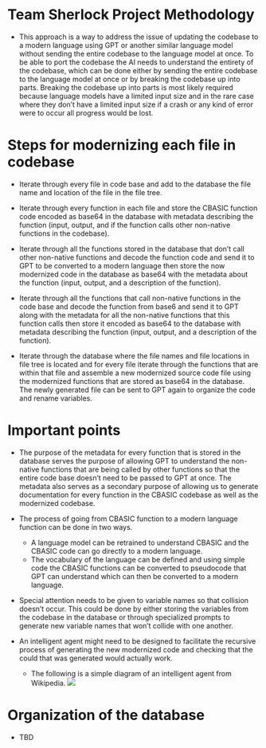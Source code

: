 
# Team Sherlock Project Methodology

- This approach is a way to address the issue of updating the codebase to a modern language using GPT or another similar language model without sending the entire codebase to the language model at once. To be able to port the codebase the AI needs to understand the entirety of the codebase, which can be done either by sending the entire codebase to the language model at once or by breaking the codebase up into parts. Breaking the codebase up into parts is most likely required because language models have a limited input size and in the rare case where they don’t have a limited input size if a crash or any kind of error were to occur all progress would be lost. 

# Steps for modernizing each file in codebase  
- Iterate through every file in code base and add to the database the file name and location of the file in the file tree.

- Iterate through every function in each file and store the CBASIC function code encoded as base64 in the database with metadata describing the function (input, output, and if the function calls other non-native functions in the codebase).

- Iterate through all the functions stored in the database that don’t call other non-native functions and decode the function code and send it to GPT to be converted to a modern language then store the now modernized code in the database as base64 with the metadata about the function (input, output, and a description of the function).

- Iterate through all the functions that call non-native functions in the code base and decode the function from base6 and send it to GPT along with the metadata for all the non-native functions that this function calls then store it encoded as base64 to the database with metadata describing the function (input, output, and a description of the function).

- Iterate through the database where the file names and file locations in file tree is located and for every file iterate through the functions that are within that file and assemble a new modernized source code file using the modernized functions that are stored as base64 in the database. The newly generated file can be sent to GPT again to organize the code and rename variables.

# Important points
- The purpose of the metadata for every function that is stored in the database serves the purpose of allowing GPT to understand the non-native functions that are being called by other functions so that the entire code base doesn’t need to be passed to GPT at once. The metadata also serves as a secondary purpose of allowing us to generate documentation for every function in the CBASIC codebase as well as the modernized codebase.  

- The process of going from CBASIC function to a modern language function can be done in two ways. 
    - A language model can be retrained to understand CBASIC and the CBASIC code can go directly to a modern language.
    - The vocabulary of the language can be defined and using simple code the CBASIC functions can be converted to pseudocode that GPT can understand which can then be converted to a modern language.

- Special attention needs to be given to variable names so that collision doesn’t occur. This could be done by either storing the variables from the codebase in the database or through specialized prompts to generate new variable names that won’t collide with one another.

- An intelligent agent might need to be designed to facilitate the recursive process of generating the new modernized code and checking that the could that was generated would actually work.
    - The following is a simple diagram of an intelligent agent from Wikipedia. 
![](https://upload.wikimedia.org/wikipedia/commons/3/3f/IntelligentAgent-SimpleReflex.png)

# Organization of the database
- TBD
